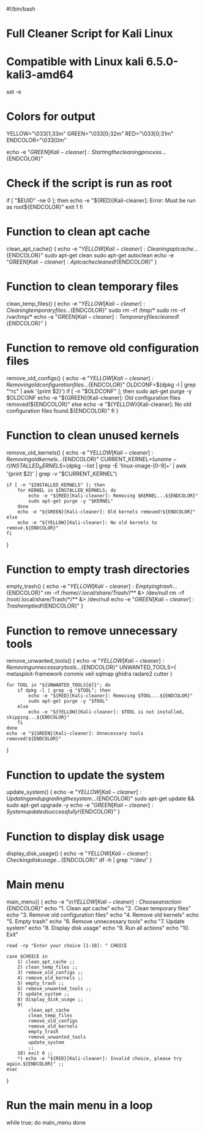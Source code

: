 #!/bin/bash

# Full Cleaner Script for Kali Linux
# Compatible with Linux kali 6.5.0-kali3-amd64

set -e

# Colors for output
YELLOW="\033[1;33m"
GREEN="\033[0;32m"
RED="\033[0;31m"
ENDCOLOR="\033[0m"

echo -e "${GREEN}[Kali-cleaner]: Starting the cleaning process...${ENDCOLOR}"

# Check if the script is run as root
if [ "$EUID" -ne 0 ]; then
    echo -e "${RED}[Kali-cleaner]: Error: Must be run as root${ENDCOLOR}"
    exit 1
fi

# Function to clean apt cache
clean_apt_cache() {
    echo -e "${YELLOW}[Kali-cleaner]: Cleaning apt cache...${ENDCOLOR}"
    sudo apt-get clean
    sudo apt-get autoclean
    echo -e "${GREEN}[Kali-cleaner]: Apt cache cleaned!${ENDCOLOR}"
}

# Function to clean temporary files
clean_temp_files() {
    echo -e "${YELLOW}[Kali-cleaner]: Cleaning temporary files...${ENDCOLOR}"
    sudo rm -rf /tmp/*
    sudo rm -rf /var/tmp/*
    echo -e "${GREEN}[Kali-cleaner]: Temporary files cleaned!${ENDCOLOR}"
}

# Function to remove old configuration files
remove_old_configs() {
    echo -e "${YELLOW}[Kali-cleaner]: Removing old configuration files...${ENDCOLOR}"
    OLDCONF=$(dpkg -l | grep "^rc" | awk '{print $2}')
    if [ -n "$OLDCONF" ]; then
        sudo apt-get purge -y $OLDCONF
        echo -e "${GREEN}[Kali-cleaner]: Old configuration files removed!${ENDCOLOR}"
    else
        echo -e "${YELLOW}[Kali-cleaner]: No old configuration files found.${ENDCOLOR}"
    fi
}

# Function to clean unused kernels
remove_old_kernels() {
    echo -e "${YELLOW}[Kali-cleaner]: Removing old kernels...${ENDCOLOR}"
    CURRENT_KERNEL=$(uname -r)
    INSTALLED_KERNELS=$(dpkg --list | grep -E 'linux-image-[0-9]+' | awk '{print $2}' | grep -v "$CURRENT_KERNEL")

    if [ -n "$INSTALLED_KERNELS" ]; then
        for KERNEL in $INSTALLED_KERNELS; do
            echo -e "${RED}[Kali-cleaner]: Removing $KERNEL...${ENDCOLOR}"
            sudo apt-get purge -y "$KERNEL"
        done
        echo -e "${GREEN}[Kali-cleaner]: Old kernels removed!${ENDCOLOR}"
    else
        echo -e "${YELLOW}[Kali-cleaner]: No old kernels to remove.${ENDCOLOR}"
    fi
}

# Function to empty trash directories
empty_trash() {
    echo -e "${YELLOW}[Kali-cleaner]: Emptying trash...${ENDCOLOR}"
    rm -rf /home/*/.local/share/Trash/*/** &> /dev/null
    rm -rf /root/.local/share/Trash/*/** &> /dev/null
    echo -e "${GREEN}[Kali-cleaner]: Trash emptied!${ENDCOLOR}"
}

# Function to remove unnecessary tools
remove_unwanted_tools() {
    echo -e "${YELLOW}[Kali-cleaner]: Removing unnecessary tools...${ENDCOLOR}"
    UNWANTED_TOOLS=(
        metasploit-framework
        commix
        veil
        sqlmap
        ghidra
        radare2
        cutter
    )

    for TOOL in "${UNWANTED_TOOLS[@]}"; do
        if dpkg -l | grep -q "$TOOL"; then
            echo -e "${RED}[Kali-cleaner]: Removing $TOOL...${ENDCOLOR}"
            sudo apt-get purge -y "$TOOL"
        else
            echo -e "${YELLOW}[Kali-cleaner]: $TOOL is not installed, skipping...${ENDCOLOR}"
        fi
    done
    echo -e "${GREEN}[Kali-cleaner]: Unnecessary tools removed!${ENDCOLOR}"
}

# Function to update the system
update_system() {
    echo -e "${YELLOW}[Kali-cleaner]: Updating and upgrading the system...${ENDCOLOR}"
    sudo apt-get update && sudo apt-get upgrade -y
    echo -e "${GREEN}[Kali-cleaner]: System updated successfully!${ENDCOLOR}"
}

# Function to display disk usage
display_disk_usage() {
    echo -e "${YELLOW}[Kali-cleaner]: Checking disk usage...${ENDCOLOR}"
    df -h | grep '^/dev/'
}

# Main menu
main_menu() {
    echo -e "\n${YELLOW}[Kali-cleaner]: Choose an action:${ENDCOLOR}"
    echo "1. Clean apt cache"
    echo "2. Clean temporary files"
    echo "3. Remove old configuration files"
    echo "4. Remove old kernels"
    echo "5. Empty trash"
    echo "6. Remove unnecessary tools"
    echo "7. Update system"
    echo "8. Display disk usage"
    echo "9. Run all actions"
    echo "10. Exit"

    read -rp "Enter your choice [1-10]: " CHOICE

    case $CHOICE in
        1) clean_apt_cache ;;
        2) clean_temp_files ;;
        3) remove_old_configs ;;
        4) remove_old_kernels ;;
        5) empty_trash ;;
        6) remove_unwanted_tools ;;
        7) update_system ;;
        8) display_disk_usage ;;
        9)
            clean_apt_cache
            clean_temp_files
            remove_old_configs
            remove_old_kernels
            empty_trash
            remove_unwanted_tools
            update_system
            ;;
        10) exit 0 ;;
        *) echo -e "${RED}[Kali-cleaner]: Invalid choice, please try again.${ENDCOLOR}" ;;
    esac
}

# Run the main menu in a loop
while true; do
    main_menu
done
